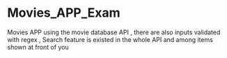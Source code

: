 # Movies_APP_Exam
Movies APP using the movie database API , there are also inputs validated with regex , Search feature is existed in the whole API and among items shown at front of you 
